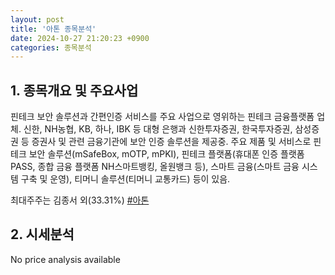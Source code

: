 ```yaml
---
layout: post
title: '아톤 종목분석'
date: 2024-10-27 21:20:23 +0900
categories: 종목분석
---
```


## 1. 종목개요 및 주요사업

핀테크 보안 솔루션과 간편인증 서비스를 주요 사업으로 영위하는 핀테크 금융플랫폼 업체. 신한, NH농협, KB, 하나, IBK 등 대형 은행과 신한투자증권, 한국투자증권, 삼성증권 등 증권사 및 관련 금융기관에 보안 인증 솔루션을 제공중. 주요 제품 및 서비스로 핀테크 보안 솔루션(mSafeBox, mOTP, mPKI), 핀테크 플랫폼(휴대폰 인증 플랫폼 PASS, 종합 금융 플랫폼 NH스마트뱅킹, 올원뱅크 등), 스마트 금융(스마트 금융 시스템 구축 및 운영), 티머니 솔루션(티머니 교통카드) 등이 있음.

최대주주는 김종서 외(33.31%)
[#아톤](#)

## 2. 시세분석

No price analysis available
